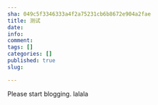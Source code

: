 ```yaml
---
sha: 049c5f3346333a4f2a75231cb6b8672e904a2fae
title: 测试
date: 
info: 
comment: 
tags: []
categories: []
published: true
slug: 

---
```

Please start blogging.
lalala

